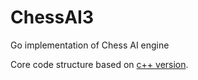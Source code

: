 # ChessAI3
Go implementation of Chess AI engine

Core code structure based on [c++ version](https://github.com/Vadman97/ChessAI2).